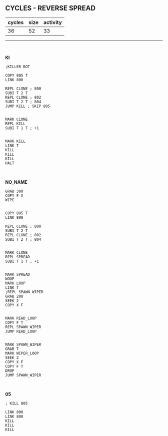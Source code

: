 ## CYCLES - REVERSE SPREAD

| cycles | size | activity |
| ------ | ---- | -------- |
| 36 | 52 | 33 |
<hr>
<br>

**KI**

```
;KILLER BOT

COPY 805 T
LINK 800

REPL CLONE ; 800
SUBI T 2 T
REPL CLONE ; 802
SUBI T 2 T ; 804
JUMP KILL ; SKIP 805


MARK CLONE
REPL KILL
SUBI T 1 T ; +1


MARK KILL
LINK T
KILL
KILL
KILL
HALT
```

<br>

**NO_NAME**

```
GRAB 300
COPY F X
WIPE


COPY 805 T
LINK 800

REPL CLONE ; 800
SUBI T 2 T
REPL CLONE ; 802
SUBI T 2 T ; 804


MARK CLONE
REPL SPREAD
SUBI T 1 T ; +1


MARK SPREAD
NOOP
MARK LOOP
LINK T
;REPL SPAWN_WIPER
GRAB 200
SEEK 2
COPY X F


MARK READ_LOOP
COPY F T
REPL SPAWN_WIPER
JUMP READ_LOOP


MARK SPAWN_WIPER
GRAB T
MARK WIPER_LOOP
SEEK 2
COPY X F
COPY F T
DROP
JUMP SPAWN_WIPER
```

<br>

**05**

```
; KILL 805

LINK 800
LINK 800
KILL
KILL
KILL
```
